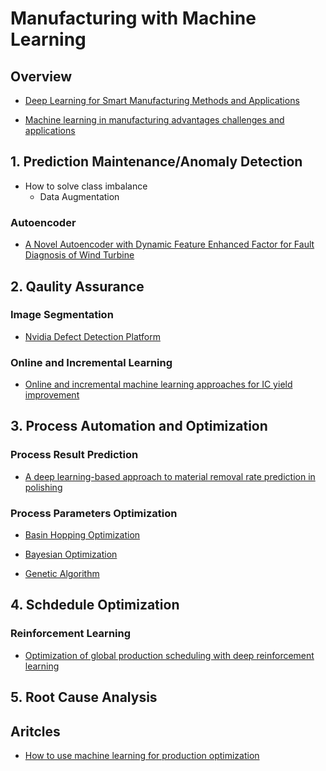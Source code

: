 # Manufacturing with Machine Learning

## Overview

* [Deep Learning for Smart Manufacturing Methods and Applications]()

* [Machine learning in manufacturing advantages challenges and applications]()

## 1. Prediction Maintenance/Anomaly Detection

* How to solve class imbalance
  * Data Augmentation 

### Autoencoder

* [A Novel Autoencoder with Dynamic Feature Enhanced Factor for Fault Diagnosis of Wind Turbine]()


## 2. Qaulity Assurance

### Image Segmentation

* [Nvidia Defect Detection Platform](https://devblogs.nvidia.com/automatic-defect-inspection-using-the-nvidia-end-to-end-deep-learning-platform/)

### Online and Incremental Learning

* [Online and incremental machine learning approaches for IC yield improvement]()

## 3. Process Automation and Optimization

### Process Result Prediction

* [A deep learning-based approach to material removal rate prediction in polishing]()

### Process Parameters Optimization

* [Basin Hopping Optimization]()

* [Bayesian Optimization]()

* [Genetic Algorithm]()

## 4. Schdedule Optimization

### Reinforcement Learning

* [Optimization of global production scheduling with deep reinforcement learning]()

## 5. Root Cause Analysis

## Aritcles

* [How to use machine learning for production optimization](https://towardsdatascience.com/machine-learning-for-production-optimization-e460a0b82237)
